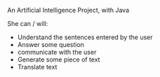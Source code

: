 An Artificial Intelligence Project, with Java

She can / will:
- Understand the sentences entered by the user
- Answer some question
- communicate with the user
- Generate some piece of text
- Translate text

